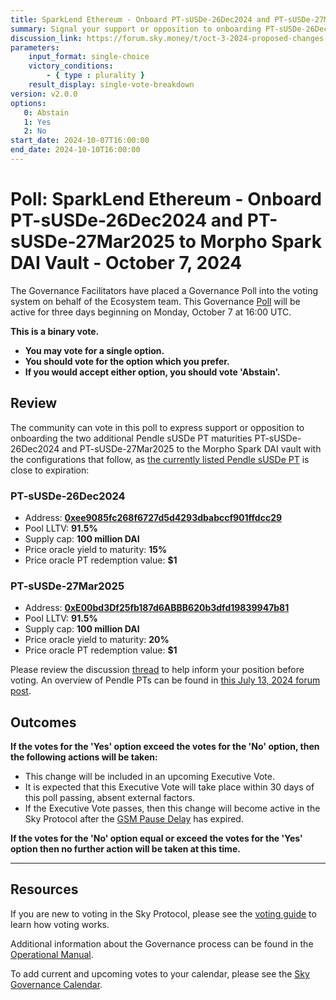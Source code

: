 ```yaml
---
title: SparkLend Ethereum - Onboard PT-sUSDe-26Dec2024 and PT-sUSDe-27Mar2025 to Morpho Spark DAI Vault - October 7, 2024
summary: Signal your support or opposition to onboarding PT-sUSDe-26Dec2024 and PT-sUSDe-27Mar2025 to Morpho Spark DAI vault.
discussion_link: https://forum.sky.money/t/oct-3-2024-proposed-changes-to-spark-for-upcoming-spell/25293
parameters:
    input_format: single-choice
    victory_conditions:
        - { type : plurality }
    result_display: single-vote-breakdown
version: v2.0.0
options:
   0: Abstain
   1: Yes
   2: No
start_date: 2024-10-07T16:00:00
end_date: 2024-10-10T16:00:00
---
```

# Poll: SparkLend Ethereum - Onboard PT-sUSDe-26Dec2024 and PT-sUSDe-27Mar2025 to Morpho Spark DAI Vault - October 7, 2024

The Governance Facilitators have placed a Governance Poll into the voting system on behalf of the Ecosystem team. This Governance [Poll](https://sky-atlas.powerhouse.io/#A.1.9_Weekly_Governance_Cycle-95671ce7-60d8-4d8e-b9b6-de7493560308|0db3) will be active for three days beginning on Monday, October 7 at 16:00 UTC.

**This is a binary vote.**

- **You may vote for a single option.**
- **You should vote for the option which you prefer.**
- **If you would accept either option, you should vote 'Abstain'.**

## Review

The community can vote in this poll to express support or opposition to onboarding the two additional Pendle sUSDe PT maturities PT-sUSDe-26Dec2024 and PT-sUSDe-27Mar2025 to the Morpho Spark DAI vault with the configurations that follow, as [the currently listed Pendle sUSDe PT](https://morpho.blockanalitica.com/ethereum/markets/8f46cd82c4c44a090c3d72bd7a84baf4e69ee50331d5deae514f86fe062b0748) is close to expiration:

### PT-sUSDe-26Dec2024

- Address: **[0xee9085fc268f6727d5d4293dbabccf901ffdcc29](https://etherscan.io/token/0xee9085fc268f6727d5d4293dbabccf901ffdcc29)**
- Pool LLTV: **91.5%**
- Supply cap: **100 million DAI**
- Price oracle yield to maturity: **15%**
- Price oracle PT redemption value: **$1**

### PT-sUSDe-27Mar2025

- Address: **[0xE00bd3Df25fb187d6ABBB620b3dfd19839947b81](https://etherscan.io/token/0xE00bd3Df25fb187d6ABBB620b3dfd19839947b81)**
- Pool LLTV: **91.5%**
- Supply cap: **100 million DAI**
- Price oracle yield to maturity: **20%**
- Price oracle PT redemption value: **$1**

Please review the discussion [thread](https://forum.sky.money/t/oct-3-2024-proposed-changes-to-spark-for-upcoming-spell/25293) to help inform your position before voting. An overview of Pendle PTs can be found in [this July 13, 2024 forum post](https://forum.sky.money/t/jul-12-2024-proposed-changes-to-spark-for-upcoming-spell/24635#pendle-pt-overview-1).

## Outcomes

**If the votes for the 'Yes' option exceed the votes for the 'No' option, then the following actions will be taken:**

- This change will be included in an upcoming Executive Vote.
- It is expected that this Executive Vote will take place within 30 days of this poll passing, absent external factors.
- If the Executive Vote passes, then this change will become active in the Sky Protocol after the [GSM Pause Delay](https://sky-atlas.powerhouse.io/#A.1.8.2.1_Pause_Delay-a98b8227-95f6-4711-9d8d-f52cbc6ad2d0|0db30758e055) has expired.

**If the votes for the 'No' option equal or exceed the votes for the 'Yes' option then no further action will be taken at this time.**

---

## Resources

If you are new to voting in the Sky Protocol, please see the [voting guide](https://manual.makerdao.com/governance/voting-in-makerdao/on-chain-governance) to learn how voting works.

Additional information about the Governance process can be found in the [Operational Manual](https://manual.makerdao.com).

To add current and upcoming votes to your calendar, please see the [Sky Governance Calendar](https://manual.makerdao.com/makerdao/calendars/governance-calendar).
